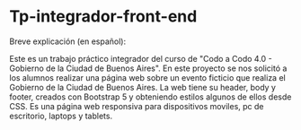 # Tp-integrador-front-end

Breve explicación (en español):

Este es un trabajo práctico integrador del curso de "Codo a Codo 4.0 - Gobierno de la Ciudad de Buenos Aires". En este proyecto se nos solicitó a los alumnos realizar una página web sobre un evento ficticio que realiza el Gobierno de la Ciudad de Buenos Aires. La web tiene su header, body y footer, creados con Bootstrap 5 y obteniendo estilos algunos de ellos desde CSS. Es una página web responsiva para dispositivos moviles, pc de escritorio, laptops y tablets.


